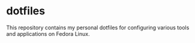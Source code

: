 # dotfiles

This repository contains my personal dotfiles for configuring various tools and applications on Fedora Linux.
